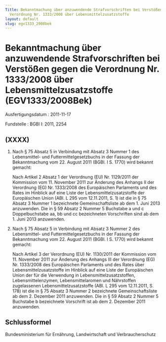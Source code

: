 ```yaml
---
Title: Bekanntmachung über anzuwendende Strafvorschriften bei Verstößen gegen die
  Verordnung Nr. 1333/2008 über Lebensmittelzusatzstoffe
layout: default
slug: egv1333_2008bek
---
```


# Bekanntmachung über anzuwendende Strafvorschriften bei Verstößen gegen die Verordnung Nr. 1333/2008 über Lebensmittelzusatzstoffe (EGV1333/2008Bek)

Ausfertigungsdatum
:   2011-11-17

Fundstelle
:   BGBl I: 2011, 2254


## (XXXX)


1.  Nach § 75 Absatz 5 in Verbindung mit Absatz 3 Nummer 1 des
    Lebensmittel- und Futtermittelgesetzbuchs in der Fassung der
    Bekanntmachung vom 22. August 2011 (BGBl. I S. 1770) wird bekannt
    gemacht:

    Nach Artikel 2 Absatz 1 der Verordnung (EU) Nr. 1129/2011 der
    Kommission vom 11. November 2011 zur Änderung des Anhangs II der
    Verordnung (EG) Nr. 1333/2008 des Europäischen Parlaments und des
    Rates im Hinblick auf eine Liste der Lebensmittelzusatzstoffe der
    Europäischen Union (ABl. L 295 vom 12.11.2011, S. 1) ist die in § 75
    Absatz 3 Nummer 1 bezeichnete Gemeinschaftsliste ab dem 1. Juni 2013
    anzuwenden. Die in § 59 Absatz 2 Nummer 5 Buchstabe a und c
    Doppelbuchstabe aa, bb und cc bezeichneten Vorschriften sind ab dem 1.
    Juni 2013 anzuwenden.


2.  Nach § 75 Absatz 5 in Verbindung mit Absatz 3 Nummer 2 des
    Lebensmittel- und Futtermittelgesetzbuchs in der Fassung der
    Bekanntmachung vom 22. August 2011 (BGBl. I S. 1770) wird bekannt
    gemacht:

    Nach Artikel 3 der Verordnung (EU) Nr. 1130/2011 der Kommission vom
    11\. November 2011 zur Änderung des Anhangs III der Verordnung (EG) Nr.
    1333/2008 des Europäischen Parlaments und des Rates über
    Lebensmittelzusatzstoffe im Hinblick auf eine Liste der Europäischen
    Union der für die Verwendung in Lebensmittelzusatzstoffen,
    Lebensmittelenzymen, Lebensmittelaromen und Nährstoffen zugelassenen
    Lebensmittelzusatzstoffe (ABl. L 295 vom 12.11.2011, S. 178) ist die
    in § 75 Absatz 3 Nummer 2 bezeichnete Gemeinschaftsliste ab dem 2.
    Dezember 2011 anzuwenden. Die in § 59 Absatz 2 Nummer 5 Buchstabe b
    bezeichnete Vorschrift ist ab dem 2. Dezember 2011 anzuwenden.





## Schlussformel

Bundesministerium für Ernährung, Landwirtschaft und Verbraucherschutz

